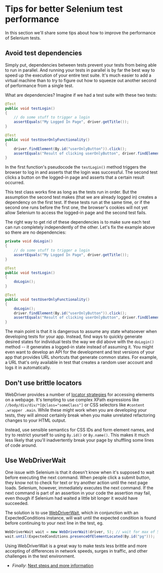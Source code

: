 Tips for better Selenium test performance
=====

In this section we'll share some tips about how to improve the performance of Selenium tests.

Avoid test dependencies
---

Simply put, dependencies between tests prevent your tests from being able to run in parallel. And running your tests in parallel is by far
the best way to speed up the execution of your entire test suite. It's much
easier to add a virtual machine than to try to figure out how to squeeze out another second
of performance from a single test.

What are dependencies? Imagine if we had a test suite with these two tests:

```java
@Test
public void testLogin()
{
    // do some stuff to trigger a login
    assertEquals("My Logged In Page", driver.getTitle());
}

@Test
public void testUserOnlyFunctionality()
{
    driver.findElement(By.id("userOnlyButton")).click();
    assertEquals("Result of clicking userOnlyButton", driver.findElement(By.id("some_result")));
}
```

In the first function's pseudocode the `testLogin()` method triggers the
browser to log in 
and asserts that the login was successful. The second test clicks a button on the
logged-in page and asserts that a certain result occurred.

This test class works fine as long as the tests run in order. But the
assumption the second test makes (that we are already logged in) creates a 
dependency on the first test. If these tests run at the same time, or if the
second one runs before the first one, the browser's cookies will
not yet allow Selenium to access the logged-in page and the second test fails.

The right way to get rid of these dependencies is to make sure each test can 
run completely independently of the other. Let's fix the example above so
there are no dependencies:


```java
private void doLogin()
{
    // do some stuff to trigger a login
    assertEquals("My Logged In Page", driver.getTitle());
}

@Test
public void testLogin()
{
    doLogin();
}

@Test
public void testUserOnlyFunctionality()
{
    doLogin();
    driver.findElement(By.id("userOnlyButton")).click();
    assertEquals("Result of clicking userOnlyButton", driver.findElement(By.id("some_result")));
}
```

The main point is that it is dangerous to assume any state whatsoever when
developing tests for your app. Instead, find ways to quickly generate
desired states for individual tests the way we did above with the `doLogin()` method 
-- it generates a logged-in state instead of assuming it. You might
even want to develop an API for the development and test versions of your app
that provides URL shortcuts that generate common states. For example, 
a URL that's only available in test that creates a random user account and 
logs it in automatically.

Don't use brittle locators
---
WebDriver provides a number of [locator strategies](http://code.google.com/p/selenium/wiki/JsonWireProtocol#/session/:sessionId/element) for accessing elements on a webpage. 
It's tempting to use complex XPath expressions like `//body/div/div/*[@class="someClass"]`
or CSS selectors like `#content .wrapper .main`. While these might work when
you are developing your tests, they will almost certainly break when you make
unrelated refactoring changes to your HTML output.

Instead, use sensible semantics for CSS IDs and form element names, and try to
restrict yourself to using `By.id()` or `By.name()`. This makes it 
much less likely that you'll inadvertently break your page by shuffling some
lines of code around.

Use WebDriverWait
----
One issue with Selenium is that it doesn't know when it's supposed to wait
before executing the next command. When people click a submit button,
they know not to check for text or try another action until the next page
loads. Selenium, however, immediately executes the next command. If
the next command is part of an assertion in your code the assertion may
fail, even though if Selenium had waited a little bit longer it would have succeeded.

The solution is to use [WebDriverWait](http://selenium.googlecode.com/svn/trunk/docs/api/java/org/openqa/selenium/support/ui/WebDriverWait.html), which in conjunction with an ExpectedConditions instance,
will wait until the expected condition is found before continuing to your next line in the test, eg.

```java
WebDriverWait wait = new WebDriverWait(driver, 5); // wait for max of 5 seconds
wait.until(ExpectedConditions.presenceOfElementLocated(By.id("pg")));
```

Using WebDriverWait is a great way to make tests less brittle and more
accepting of differences in network speeds, surges in traffic, and other challenges in the test environment.

* _Finally_: [Next steps and more information](##08-Info.md##)
